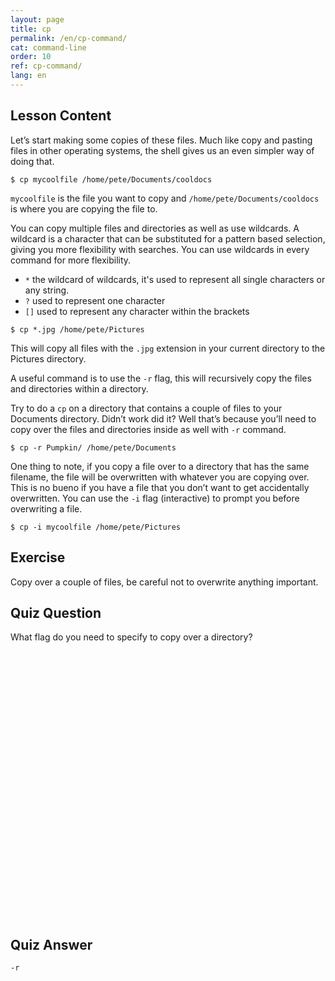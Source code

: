 ```yaml
---
layout: page
title: cp
permalink: /en/cp-command/
cat: command-line
order: 10
ref: cp-command/
lang: en
---
```


## Lesson Content

Let’s start making some copies of these files. Much like copy and pasting files in other operating systems, the shell gives us an even simpler way of doing that. 

`$ cp mycoolfile /home/pete/Documents/cooldocs`

`mycoolfile` is the file you want to copy and `/home/pete/Documents/cooldocs` is where you are copying the file to.

You can copy multiple files and directories as well as use wildcards. A wildcard is a character that can be substituted for a pattern based selection, giving you more flexibility with searches. You can use wildcards in every command for more flexibility.


* `*` the wildcard of wildcards, it's used to represent all single characters or any string.
* `?` used to represent one character
* `[]` used to represent any character within the brackets


`$ cp *.jpg /home/pete/Pictures`

This will copy all files with the `.jpg` extension in your current directory to the Pictures directory.

A useful command is to use the `-r` flag, this will recursively copy the files and directories within a directory. 

Try to do a `cp` on a directory that contains a couple of files to your Documents directory. Didn’t work did it? Well that’s because you’ll need to copy over the files and directories inside as well with `-r` command.

`$ cp -r Pumpkin/ /home/pete/Documents`

One thing to note, if you copy a file over to a directory that has the same filename, the file will be overwritten with whatever you are copying over. This is no bueno if you have a file that you don’t want to get accidentally overwritten. You can use the `-i` flag (interactive) to prompt you before overwriting a file. 

`$ cp -i mycoolfile /home/pete/Pictures`

## Exercise

Copy over a couple of files, be careful not to overwrite anything important.

## Quiz Question

What flag do you need to specify to copy over a directory?  
<br /><br /><br /><br /><br /><br /><br /><br /><br /><br /><br /><br /><br /><br /><br /><br /><br /><br /><br /><br /><br /><br /><br /><br /><br /><br />
## Quiz Answer

`-r`
